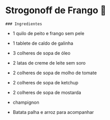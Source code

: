 # Strogonoff de Frango :chicken:

	### Ingredientes

- 1 quilo de peito e frango sem pele

- 1 tablete de caldo de galinha

- 3 colheres de sopa de óleo

- 2 latas de creme de leite sem soro

- 2 colheres de sopa de molho de tomate

- 2 colheres de sopa de ketchup

- 2 colheres de sopa de mostarda 

- champignon

- Batata palha e arroz para acompanhar

  

  


